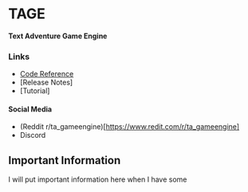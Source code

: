 # TAGE
**Text Adventure Game Engine** 

### Links
* [Code Reference](Code-Reference.md)
* [Release Notes]
* [Tutorial]


#### Social Media
* (Reddit r/ta_gameengine)[https://www.redit.com/r/ta_gameengine]
* Discord

## Important Information
I will put important information here when I have some
